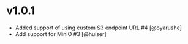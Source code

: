v1.0.1
======

* Added support of using custom S3 endpoint URL #4 [@oyarushe]
* Add support for MinIO #3 [@huiser]
